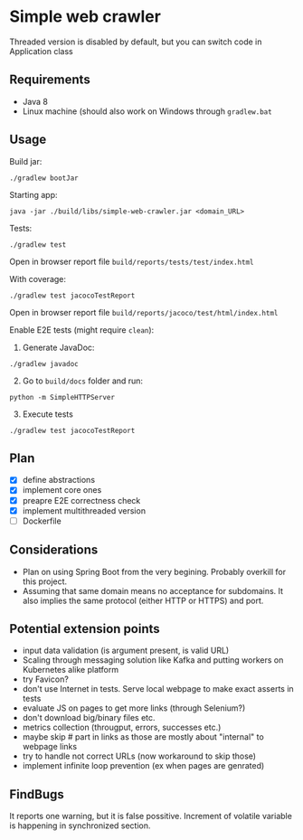 # Simple web crawler

Threaded version is disabled by default, but you can switch code in Application class

## Requirements

* Java 8
* Linux machine (should also work on Windows through `gradlew.bat`


## Usage

Build jar:

```
./gradlew bootJar
```

Starting app:

```
java -jar ./build/libs/simple-web-crawler.jar <domain_URL>
```


Tests:

```
./gradlew test
```
Open in browser report file `build/reports/tests/test/index.html`

With coverage:
```
./gradlew test jacocoTestReport
```

Open in browser report file `build/reports/jacoco/test/html/index.html`


Enable E2E tests (might require `clean`):

1. Generate JavaDoc:
```
./gradlew javadoc
```

2. Go to `build/docs` folder and run:
```
python -m SimpleHTTPServer
```

3. Execute tests
```
./gradlew test jacocoTestReport
```

## Plan

- [x] define abstractions
- [x] implement core ones
- [x] preapre E2E correctness check
- [x] implement multithreaded version
- [ ] Dockerfile

## Considerations

* Plan on using Spring Boot from the very begining. Probably overkill for this project.
* Assuming that same domain means no acceptance for subdomains. It also implies the same protocol (either HTTP or HTTPS) and port.

## Potential extension points

* input data validation (is argument present, is valid URL)
* Scaling through messaging solution like Kafka and putting workers on Kubernetes alike platform
* try Favicon?
* don't use Internet in tests. Serve local webpage to make exact asserts in tests
* evaluate JS on pages to get more links (through Selenium?)
* don't download big/binary files etc.
* metrics collection (througput, errors, successes etc.)
* maybe skip # part in links as those are mostly about "internal" to webpage links
* try to handle not correct URLs (now workaround to skip those)
* implement infinite loop prevention (ex when pages are genrated)



## FindBugs

It reports one warning, but it is false possitive. Increment of volatile variable is happening in synchronized section.

